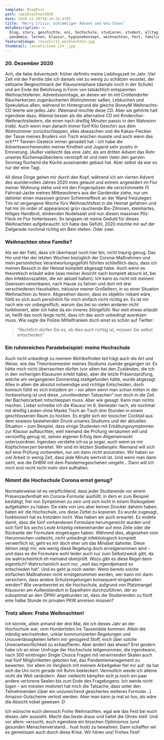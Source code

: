 ```yaml
---
template: BlogPost
path: /weihnachten2020
date: 2020-12-20T10:24:24.478Z
title: 'Merry Crisis: Schimmliger Advent und Uni-Chaos'
metaDescription: >-
  blog, story, geschichte, uni, hochschule, studieren, student, alltag, corona,
  pandemie, lernen, klausur, hygienekonzept, weihnachten, fest, familie
featuredimage: /assets/11_weihnachten.jpg
thumbnail: /assets/ice4_ich_.jpg
---
```

### 20. Dezember 2020

Ach, die liebe Adventszeit: früher definitiv meine Lieblingszeit im Jahr. Viel Zeit mit der Familie (die ich damals viel zu wenig zu schätzen wusste), der seltsame Beigeschmack der Klausurenphase (damals noch in der Schule) und am Ende die Belohnung in Form von tatsächlich entspannten Weihnachtsferien. Adventssonntage, an denen wir im mit Crottendorfer Räucherkerzen zugeräucherten Wohnzimmer saßen, Lebkuchen und Spekulatius aßen, während im Hintergrund die gleiche BoneyM Weihnachts-CD leierte wie jedes Jahr. (Niemand mochte diese CD. Aber sie gehörte halt irgendwie dazu. Allemal besser als die alternative CD mit Kinderchor-Weihnachtsliedern, die einen nach dreißig Minuten passiv in den Wahnsinn trieb). Auch wenn man danach immer fünf Kilo Geschirr aus dem Wohnzimmer zurückschleppen, alles abwaschen und die Kakao-Flecken der Tasse meines Bruders von Tisch wischen musste und auch wenn das sch\*\** Tannen-Gesteck immer genadelt hat – ich habe die Adventswochenenden meiner Kindheit und Jugend sehr positiv in Erinnerung. (Außer vielleicht das eine Jahr, als am dritten Advent das Rohr unseres Küchenspülbeckens verstopft ist und mein Vater den ganzen Sonntag fluchend die Küche auseinander gebaut hat. Aber selbst da war es nur der eine Tag).

All diese Dinge gehen mir durch den Kopf, während ich am vierten Advent des wundervollen Jahres 2020 mies gelaunt und extrem angewidert im Flur meiner Wohnung stehe und mit den Fingerspitzen die verschimmelte (!) Fahrrad-Jacke meines Mitbewohners aus der Garderobe ziehe, nur um dahinter einen massiven grünen Schimmelfleck an der Wand freizulegen. Tim ist vergangene Woche fürs Weihnachtsfest in die Heimat gefahren und hat mir (in order of appearance) grün rauchende Bio-Zitronen, steinhartes, felliges Handbrot, stinkenden Nudelsalat und nun diesen massiven Pilz-Fleck im Flur hinterlassen. So langsam ist meine Geduld für dieses Weihnachten aufgebraucht. Ich habe das Gefühl, 2020 möchte mir auf der Zielgerade nochmal richtig ein Bein stellen. Oder zwei.



### Weihnachten ohne Familie?

Als sei der Fakt, dass ich überhaupt noch hier bin, nicht traurig genug. Das Hin und Her der letzten Wochen bezüglich der Corona-Maßnahmen und mein persönliches Verantwortungsgefühl führten schließlich dazu, dass ich meinen Besuch in der Heimat komplett abgesagt habe. Auch wenn es theoretisch erlaubt wäre (was meiner Ansicht nach komplett absurd ist, bei den Infektionszahlen, die wir aktuell haben): Ich kann es nicht mit meinem Gewissen vereinbaren, nach Hause zu fahren und dort mit drei verschiedenen Haushalten, inklusive meiner Großeltern, in so einer Situation Weihnachten zu feiern. Abgesehen davon, dass es objektiv riskant wäre, fühlt es sich auch persönlich für mich einfach nicht richtig an. Es ist mir nach wie vor unbegreiflich, warum das bei so vielen anderen nicht funktioniert, aber ich habe da ein inneres Störgefühl. Nur weil etwas erlaubt ist, heißt das noch lange nicht, dass ich das auch unbedingt ausreizen muss. Wie sagte die Polizei Mittelfranken doch einst so schön auf Twitter:

> "Rechtlich dürfen Sie es, ob dies auch richtig ist, müssen Sie selbst entscheiden"



### Ein ruhmreiches Paradebeispiel: meine Hochschule

Auch nicht unbedingt zu meinem Wohlbefinden teil trägt auch die Art und Weise, wie das Theoriesemester meines Studiums zuende gegangen ist. Es hätte mich nicht überraschen dürfen (vor allem bei den Zuständen, die ich in den vorherigen Klausuren erlebt habe), aber die letzte Präsenzprüfung, welche am vergangenen Donnerstag stattgefunden hätte, wurde abgesagt. Alles in allem die absolut notwendige und richtige Entscheiden, doch komisch fühlt es sich trotzdem an – vor allem wenn man schon mitten in der Vorbereitung ist und diese „unvollendeten Tatsachen“ nun doch in die Zeit der Bachelorarbeit mitschleppen muss. Aber wie gesagt: Kann man nichts machen. Lieber schreibe ich die Klausur im 6. Semester nach, als nochmal mit dreißig Leuten ohne Maske Tisch an Tisch drei Stunden in einem geschlossenen Raum zu hocken. Es ergibt sich ein toxischer Cocktail aus dem sowieso bestehenden Druck unseres Studiums und der aktuellen Situation – zum Beispiel, dass einige Studenten mit Erkältungssymptomen zur Klausur auftauchten, weil niemand die Prüfung versäumen will und vernünftig genug ist, seinen eigenen Erfolg dem Allgemeinwohl unterzuordnen. Irgendwo verstehe ich es ja sogar, auch wenn es mir Kopfschmerzen bereitet. Wir sind im letzten Studienjahr. Niemand will sich auf eine Prüfung vorbereiten, nur um dann nicht anzutreten. Wir haben so viel Arbeit in wenig Zeit, dass jede Minute wertvoll ist. Und wenn man dann sieht, wie die DHBW mit dem Pandemiegeschehen umgeht… Dann will ich mich erst recht nicht mehr dort aufhalten.



### Nimmt die Hochschule Corona ernst genug?

Normalerweise ist es verpflichtend, dass jeder Studierende vor einem Präsenzaufenthalt ein Corona-Formular ausfüllt, in dem er zum Beispiel bestätigt, frei von Symptomen zu sein und sich nicht in einem Risikogebiet aufgehalten zu haben. Da viele von uns aber keinen Drucker daheim haben, baten wir die Hochschule, uns diese Zettel zu kopieren. Es wurde zugesagt, funktioniert hat es trotzdem nicht. Was haben wir auch erwartet. Es endete damit, dass die fünf vorhandenen Formulare herumgereicht wurden und sich fünf bis sechs Leute kritzelig nebeneinander auf eine Zeile oder die Rückseite der Formulare eingetragen haben. Während dies, abgesehen vom Herumreichen vielleicht, nicht unbedingt infektiologisch komplett verwerflich ist, geht es mir doch eher um das Mindset dahinter. Diese Aktion zeigt mir, wie wenig diese Regelung doch ernstgenommen wird – und dass es die Formulare wohl leider auch nur zum Selbstzweck gibt, da sie wahrscheinlich eh niemand überprüft. Wozu gibt es diese Regel dann eigentlich? Wahrscheinlich auch nur, „weil das irgendjemand so entschieden hat“. Und es geht ja noch weiter: Wenn bereits solche einfachen Maßnahmen nicht ernstgenommen werden, wer kann mir dann versichern, dass andere Schutzregelungen konsequent eingehalten werden? Wie verantwortet es die Hochschule, aufgrund von Platzmangel Klausuren am Außenstandort in Eppelheim durchzuführen, der so suboptimal an den ÖPNV angebunden ist, dass die Studierenden zu fünft eine halbe Stunde im privaten PKW anreisen müssen?



### Trotz allem: Frohe Weihnachten!

Ich könnte, allein anhand der drei Mal, die ich dieses Jahr an der Hochschule war, vom Hundertsten ins Tausendste kommen. Allein die ständig wechselnden, unklar kommunizierten Regelungen und Unzuverlässigkeiten liefern mir genügend Stoff, mich über solche Unverantwortlichkeit zu echauffieren. Aber ändert das etwas? Erst gestern habe ich an einer Umfrage der Hochschule teilgenommen, die irgendwann, nach 300 eintönigen Single Choice Fragen mit verwirrenden Skalen auch mal fünf Möglichkeiten geboten hat, das Pandemiemanagement zu bewerten. Vor allem im Vergleich mit meinem Arbeitgeber fiel mir auf: da hat sich die Uni nicht gerade mit Ruhm bekleckert. Vermutlich werde ich alleine nicht die Welt verändern. Aber vielleicht kämpfen sich ja noch ein paar andere verlorene Seelen bis zum Ende des Fragebogens. Ich werde nicht lügen – am meisten motiviert hat mich die Tatsache, dass unter den Teilnehmenden (über ein unzureichend gesichertes weiteres Formular…) Amazon-Gutscheine verlost werden. Aber man kann ja mal so tun, als wäre die Absicht nobel gewesen :D

Ich wünsche euch dennoch Frohe Weihnachten, egal wie das Fest bei euch dieses Jahr aussieht. Macht das beste draus und haltet die Ohren steif. Und vor allem: versucht, euch irgendwie ein bisschen Optimismus (und gesunden Menschenverstand… hust hust) zu bewahren. Dann schaffen wir es gemeinsam auch durch diese Krise. Wir hören uns! Frohes Fest!
